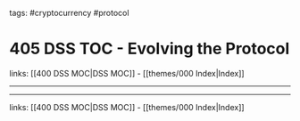 tags: #cryptocurrency #protocol

# 405 DSS TOC - Evolving the Protocol

links: [[400 DSS MOC|DSS MOC]] - [[themes/000 Index|Index]]

---



---
links: [[400 DSS MOC|DSS MOC]] - [[themes/000 Index|Index]]
